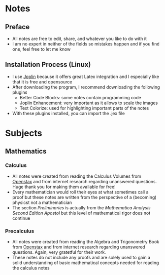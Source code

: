 # Notes
## Preface
- All notes are free to edit, share, and whatever you like to do with it
- I am no expert in neither of the fields so mistakes happen and if you find one, feel free to let me know
## Installation Process (Linux)
- I use [Joplin](https://joplinapp.org/) because it offers great Latex integration and I especially like that it is free and opensource
- After downloading the program, I recommend downloading the following plugins
  - Better Code Blocks: some notes contain programming code
  - Joplin Enhancement: very important as it allows to scale the images 
  - Text Colorize: used for highlighting important parts of the notes
- With these plugins installed, you can import the .jex file 
# Subjects
## Mathematics
### Calculus
- All notes were created from reading the Calculus Volumes from [Openstax](https://openstax.org/subjects/math) and from internet research regarding unanswered questions. Huge thank you for making them available for free!
- Every mathematician would roll their eyes at what sometimes call a proof but these notes are written from the perspective of a (becoming) physicst not a mathematician
- The section _Preliminaries_ is actually from the _Mathematica Analysis Second Edition Apostol_ but this level of mathematical rigor does not continue
### Precalculus
- All notes were created from reading the Algebra and Trigonometry Book from [Openstax](https://openstax.org/subjects/math) and from internet research regarding unanswered questions. Again, very gratetful for their work.
- These notes do not include any proofs and are solely used to gain a solid understanding of basic mathematical concepts needed for reading the calculus notes
